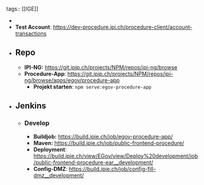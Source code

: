 tags:: [[IGE]]

-
- **Test Account**: https://dev-procedure.ipi.ch/procedure-client/account-transactions
- ## Repo
	- **IPI-NG:** https://git.ipip.ch/projects/NPM/repos/ipi-ng/browse
	- **Procedure-App**: https://git.ipip.ch/projects/NPM/repos/ipi-ng/browse/apps/egov/procedure-app
		- **Projekt starten**: `npm serve:egov-procedure-app`
- ## Jenkins
	- ### Develop
		- **Buildjob:** https://build.ipie.ch/job/egov-procedure-app/
		- **Maven:** https://build.ipie.ch/job/public-frontend-procedure/
		- **Deployment**: https://build.ipie.ch/view/EGov/view/Deploy%20development/job/public-frontend-procedure-ear__development/
		- **Config-DMZ**: https://build.ipie.ch/job/config-fill-dmz__development/